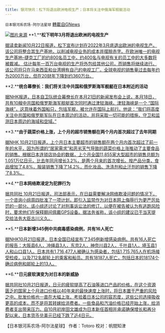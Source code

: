```yaml
---
title: 银河快讯：松下将退出欧洲电视生产；日本将关注中俄海军舰艇活动
---
```

`日本银河系农场-阿尔法星球` [轉載自GNews](https://gnews.org/zh-hans/1610385/)

![](https://assets.gnews.org/wp-content/uploads/2021/10/图片1-65.png)[图片来源](https://todayhot.news/)
**1.****松下明年3月将退出欧洲的电视生产**

[据读卖新闻10月22日报道，松下宣布计划在2022年3月底退出欧洲的电视生产。 该公司将整合其生产基地，以削减电视业务的成本并摆脱赤字。在欧洲唯一的电视生产基地–捷克工厂的约800名员工中，约400名与电视有关的员工中的大多数将被裁减。 估计每年一百万台电视的生产将外包给其他公司，而销售将继续进行。 该公司将只在马来西亚和台湾拥有自己的电视工厂。全球电视的销售量过去每年约为2000万台，但在20财年下降到约360万台。](https://news.yahoo.co.jp/articles/a9e92fa1908eada005f7c44bd15fbd957c2d33ae)

**2.****统合幕僚长：我们将关注中共国和俄罗斯海军舰艇在日本附近的活动**

[据NHK报道，日本自卫队统合幕僚长在本月21日的新闻发布会上说，本月18日，共有10艘中共国和俄罗斯海军舰艇首次同时通过津轻海峡。津轻海峡是一个 “国际海峡”，这意味着外国船只，包括军舰，被允许在国际上航行。他说：“我们将高度关注中共国和俄罗斯军队在日本周边的活动，并将采取一切可能的措施，守卫和监测日本周边的海域和空域。”](https://www3.nhk.or.jp/news/html/20211021/k10013316471000.html?utm_int=news-politics_contents_list-items_004)

**3.****由于蔬菜价格上涨，上个月的超市销售额在两个月内首次超过了去年同期**

[据NHK 10月21日报道，上个月日本主要超市的销售额在两个月内首次超过了前一年的水平，因为所谓的“居家需求”和恶劣天气导致的蔬菜价格上涨推动了主要食品的销售。根据日本连锁店协会的数据，上个月全国11,855家大型超市的销售总额为1.051万亿日元，比去年同月增长3.2%，是两个月来的首次增长。按产品分类，食品增加了4.8%，服装销售下降了14.2%，而化妆品、洗涤剂和止汗剂的销售下降了8.3%。](https://www3.nhk.or.jp/news/html/20211021/k10013316571000.html?utm_int=news-business_contents_news-main_003)

**4.****日本网络欺凌定为犯罪行为**

[据共同社 10月21日报道，司法部表示，在日益需要解决网络欺凌问题的情况下，一个咨询小组周四批准了一项计划，即引入监禁作为对日本网上侮辱行为更严厉处罚的一部分。该小组还讨论了对刑事诉讼法的修订，以便在被告被认为有逃跑风险时，要求他们在保释期间佩戴GPS设备。据法务省称，该小组的建议已于当天提交给法务大臣古川义久。](https://english.kyodonews.net/news/2021/10/75da81e02b47-japan-seeks-to-make-online-insults-punishable-by-jail-time.html)

**5.****日本新增345例中共病毒感染病例，共有16人死亡**

[据NHK10月21日报道，日本全国已经宣布了345例新增感染病例。共有16人死亡的报告：大阪县6人，冲绳县3人，东京2人，神奈川县2人，千叶县1人，埼玉县1人和山口县1人。日本共有1,716,477人被确认为感染者，包括1,715,765人在机场接受检疫，以及712名邮轮上的乘客和船员。共有18187人死亡，包括日本的18174个确诊病例和邮轮上的13人。](https://www3.nhk.or.jp/news/html/20211021/k10013316781000.html?utm_int=news-social_contents_list-items_013)

**6.****日元疲软演变为对日本的新威胁**

[据共同社10月21日报道，日元的疲软提高了石油等进口产品的价格，在这个资源匮乏的国家上个月进口价格以40年来的最快速度上涨时，将日本置于严重的风险之中。批发价格也一直在大幅上涨，考验着日本公司的容忍度，这些公司选择吸收更高的成本，而不是将其转嫁给消费者。一些食品和汽油价格已经开始上涨，给消费者支出带来压力。自10月初岸田文雄成为日本新任首相并承诺确保增长和再分配以来，日本货币兑美元已经下跌了近4日元。](https://english.kyodonews.net/news/2021/10/7c2cc04f8c7b-focus-weak-yen-morphs-into-new-threat-to-japan-with-surging-energy-costs.html)

【日本银河系农场-阿尔法星球】
作者：Totoro
校对：帆間知津
